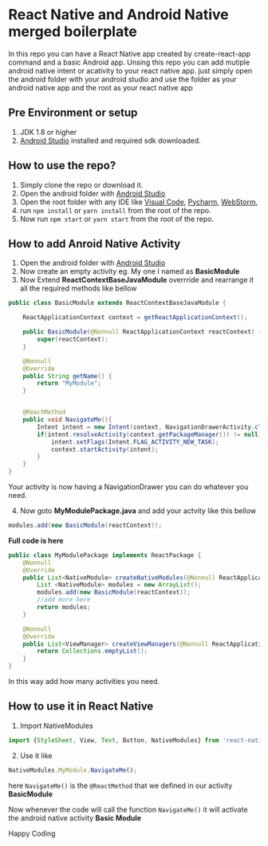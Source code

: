 # React Native and Android Native merged boilerplate

In this repo you can have a React Native app created by create-react-app command and a basic Android app.
Unsing this repo you can add mutiple android native intent or acativity to your react native app. just simply open the android folder with your android studio and use the folder as your android native app and the root as your react native app

## Pre Environment or setup
1. JDK 1.8 or higher
2. [Android Studio](https://developer.android.com/studio) installed and required sdk downloaded.


## How to use the repo?
1. Simply clone the repo or download it.
2. Open the android folder with [Android Studio](https://developer.android.com/studio)
3. Open the root folder with any IDE like 
[Visual Code](https://code.visualstudio.com/), 
[Pycharm](https://www.jetbrains.com/pycharm/), 
[WebStorm](https://www.jetbrains.com/webstorm/),
4. run ```npm install``` or ```yarn install``` from the root of the repo.
5. Now run ```npm start``` or ```yarn start``` from the root of the repo.


## How to add Anroid Native Activity
1. Open the android folder with [Android Studio](https://developer.android.com/studio)
2. Now create an empty activity eg. My one I named as **BasicModule**
3. Now Extend **ReactContextBaseJavaModule** overrride and rearrange it all the required methods like bellow
```java
public class BasicModule extends ReactContextBaseJavaModule {

    ReactApplicationContext context = getReactApplicationContext();

    public BasicModule(@Nonnull ReactApplicationContext reactContext) {
        super(reactContext);
    }

    @Nonnull
    @Override
    public String getName() {
        return "MyModule";
    }


    @ReactMethod
    public void NavigateMe(){
        Intent intent = new Intent(context, NavigationDrawerActivity.class);
        if(intent.resolveActivity(context.getPackageManager()) != null){
            intent.setFlags(Intent.FLAG_ACTIVITY_NEW_TASK);
            context.startActivity(intent);
        }
    }
}
```
Your activity is now having a NavigationDrawer you can do whatever you need.

4. Now goto **MyModulePackage.java** and add your actvity like this bellow
```java 
modules.add(new BasicModule(reactContext));
```
**Full code is here**
```java
public class MyModulePackage implements ReactPackage {
    @Nonnull
    @Override
    public List<NativeModule> createNativeModules(@Nonnull ReactApplicationContext reactContext) {
        List <NativeModule> modules = new ArrayList();
        modules.add(new BasicModule(reactContext));
        //add more here
        return modules;
    }

    @Nonnull
    @Override
    public List<ViewManager> createViewManagers(@Nonnull ReactApplicationContext reactContext) {
        return Collections.emptyList();
    }
}
```

In this way add how many activities you need.

## How to use it in React Native
1. Import NativeModules
```javascript 
import {StyleSheet, View, Text, Button, NativeModules} from 'react-native';
```
2. Use it like 
```javascript 
NativeModules.MyModule.NavigateMe();
```
here ```NavigateMe()``` is the ```@ReactMethod``` that we defined in our activity **BasicModule**

Now whenever the code will call the function ```NavigateMe()``` it will activate the android native activity **Basic Module**


Happy Coding


